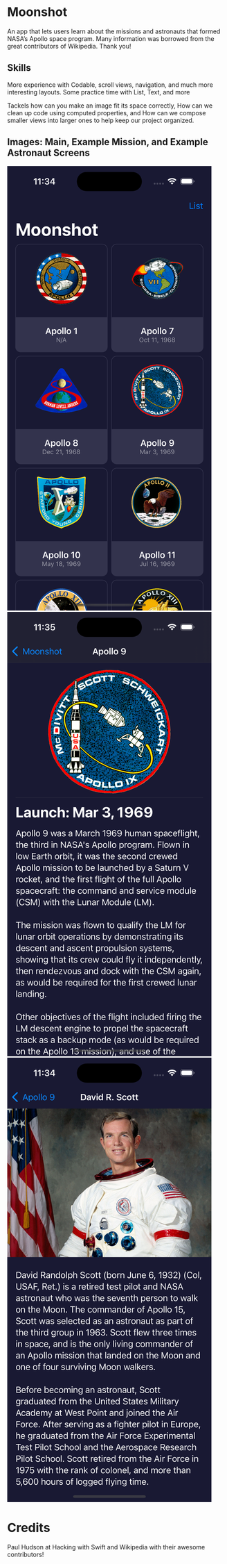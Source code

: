# Moonshot
An app that lets users learn about the missions and astronauts that formed NASA’s Apollo space program.
Many information was borrowed from the great contributors of Wikipedia. Thank you!

## Skills
More experience with Codable, scroll views, navigation, and much more interesting layouts.
Some practice time with List, Text, and more

Tackels how can you make an image fit its space correctly, How can we clean up code using computed properties, and
How can we compose smaller views into larger ones to help keep our project organized.

## Images: Main, Example Mission, and Example Astronaut Screens
<img src="/main.png" alt="main" title="Main Navigation Grid">
<img src="/mission.png" alt="Mission" title="Apollo 9">
<img src="/astronaut.png" alt="Astronaut" title="David R. Scott">

# Credits
Paul Hudson at Hacking with Swift and Wikipedia with their awesome contributors!

